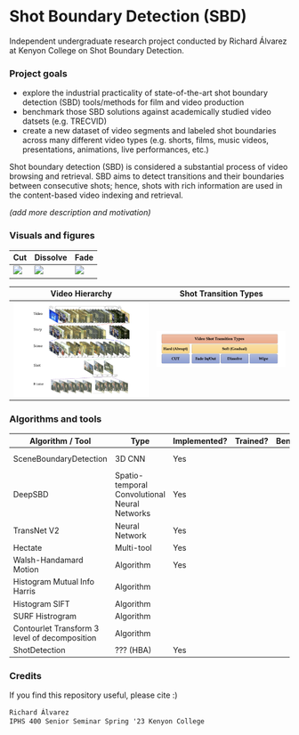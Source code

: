 # Shot Boundary Detection (SBD) 

Independent undergraduate research project conducted by Richard Álvarez at Kenyon College on Shot Boundary Detection.

### Project goals
- explore the industrial practicality of state-of-the-art shot boundary detection (SBD) tools/methods for film and video production
- benchmark those SBD solutions against academically studied video datsets (e.g. TRECVID)
- create a new dataset of video segments and labeled shot boundaries across many different video types (e.g. shorts, films, music videos, presentations, animations, live performances, etc.)

Shot boundary detection (SBD) is considered a substantial process of video browsing and retrieval. SBD aims to detect transitions and their boundaries between consecutive shots; hence, shots with rich information are used in the content-based video indexing and retrieval.

<i>(add more description and motivation)</i>

### Visuals and figures

| Cut | Dissolve | Fade |
|-----|----------|------|
|![](https://videoprocessing.ai/assets/img/benchmarks/sbd/cut.gif)|![](https://videoprocessing.ai/assets/img/benchmarks/sbd/diss.gif)|![](https://videoprocessing.ai/assets/img/benchmarks/sbd/fade.gif)|

Video Hierarchy            |  Shot Transition Types
:-------------------------:|:-------------------------:
![](https://github.com/raulduk3/sbd-experiments/blob/main/figs/downloaded/fig1?raw=true//user-images.githubusercontent.com/25423296/163456779-a8556205-d0a5-45e2-ac17-42d089e3c3f8.png)  |  ![](https://github.com/raulduk3/sbd-experiments/blob/main/figs/downloaded/fig2?raw=true)

### Algorithms and tools

|Algorithm / Tool                             |Type                                         |Implemented?|Trained?|Benchmarked?|Link                                                |
|---------------------------------------------|---------------------------------------------|------------|--------|------------|----------------------------------------------------|
|SceneBoundaryDetection                       |3D CNN                                       |Yes         |        |            |https://github.com/abramjos/Scene-boundary-detection|
|DeepSBD                                      |Spatio-temporal Convolutional Neural Networks|Yes         |        |            |https://github.com/melgharib/DSBD                   |
|TransNet V2                                  |Neural Network                               |Yes         |        |            |https://github.com/soCzech/TransNetV2               |
|Hectate                                      |Multi-tool                                   |Yes         |        |            |https://github.com/yahoo/hecate                     |
|Walsh-Handamard Motion                       |Algorithm                                    |Yes         |        |            |https://github.com/bvssvni/fwht                     |
|Histogram Mutual Info Harris                 |Algorithm                                    |            |        |            |                                                    |
|Histogram SIFT                               |Algorithm                                    |            |        |            |                                                    |
|SURF Histrogram                              |Algorithm                                    |            |        |            |                                                    |
|Contourlet Transform 3 level of decomposition|Algorithm                                    |            |        |            |                                                    |
|ShotDetection                                |??? (HBA)                                    |Yes         |        |            |https://github.com/yasinyildirim/ShotDetection      |

### Credits
If you find this repository useful, please cite :)
```
Richard Álvarez
IPHS 400 Senior Seminar Spring '23 Kenyon College
```
